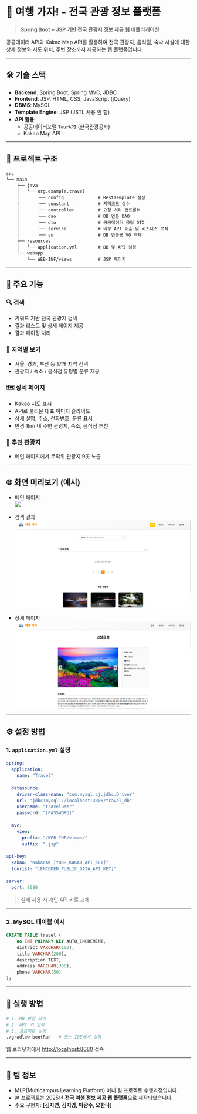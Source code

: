 # 🧭 여행 가자! - 전국 관광 정보 플랫폼

> **Spring Boot + JSP 기반 전국 관광지 정보 제공 웹 애플리케이션**

공공데이터 API와 Kakao Map API를 활용하여 전국 관광지, 음식점, 숙박 시설에 대한 상세 정보와 지도 위치, 주변 장소까지 제공하는 웹 플랫폼입니다.

---

## 🛠 기술 스택

- **Backend**: Spring Boot, Spring MVC, JDBC
- **Frontend**: JSP, HTML, CSS, JavaScript (jQuery)
- **DBMS**: MySQL
- **Template Engine**: JSP (JSTL 사용 안 함)
- **API 활용**:
  - 공공데이터포털 `TourAPI` (한국관광공사)
  - Kakao Map API

---

## 📂 프로젝트 구조

```
src
└── main
    ├── java
    │   └── org.example.travel
    │       ├── config             # RestTemplate 설정
    │       ├── constant           # 지역코드 상수
    │       ├── controller         # 요청 처리 컨트롤러
    │       ├── dao                # DB 연동 DAO
    │       ├── dto                # 공공데이터 응답 DTO
    │       ├── service            # 외부 API 호출 및 비즈니스 로직
    │       └── vo                 # DB 연동용 VO 객체
    ├── resources
    │   └── application.yml        # DB 및 API 설정
    └── webapp
        └── WEB-INF/views          # JSP 페이지
```

---

## 📌 주요 기능

### 🔍 검색
- 키워드 기반 전국 관광지 검색
- 결과 리스트 및 상세 페이지 제공
- 결과 페이징 처리

### 📍 지역별 보기
- 서울, 경기, 부산 등 17개 지역 선택
- 관광지 / 숙소 / 음식점 유형별 분류 제공

### 🗺 상세 페이지
- Kakao 지도 표시
- API로 불러온 대표 이미지 슬라이드
- 상세 설명, 주소, 전화번호, 분류 표시
- 반경 1km 내 주변 관광지, 숙소, 음식점 추천

### 🎯 추천 관광지
- 메인 페이지에서 무작위 관광지 9곳 노출

---

## 🌐 화면 미리보기 (예시)

- 메인 페이지  
  ![](./images/screenshots/main.png)

- 검색 결과  
  ![](./images/screenshots/search.png)

- 상세 페이지  
  ![](./images/screenshots/detail.png)

---

## ⚙️ 설정 방법

### 1. `application.yml` 설정

```yaml
spring:
  application:
    name: "Travel"

  datasource:
    driver-class-name: "com.mysql.cj.jdbc.Driver"
    url: "jdbc:mysql://localhost:3306/travel_db"
    username: "traveluser"
    password: "[PASSWORD]"

  mvc:
    view:
      prefix: "/WEB-INF/views/"
      suffix: ".jsp"

api-key:
  kakao: "KakaoAK [YOUR_KAKAO_API_KEY]"
  tourist: "[ENCODED_PUBLIC_DATA_API_KEY]"

server:
  port: 8080
```

> 실제 사용 시 개인 API 키로 교체

---

### 2. MySQL 테이블 예시

```sql
CREATE TABLE travel (
    no INT PRIMARY KEY AUTO_INCREMENT,
    district VARCHAR(100),
    title VARCHAR(200),
    description TEXT,
    address VARCHAR(300),
    phone VARCHAR(50)
);
```

---

## 🚀 실행 방법

```bash
# 1. DB 연결 확인
# 2. API 키 입력
# 3. 프로젝트 실행
./gradlew bootRun   # 또는 IDE에서 실행
```

웹 브라우저에서 [http://localhost:8080](http://localhost:8080) 접속

---

## 🙌 팀 정보

- MLP(Multicampus Learning Platform) 미니 팀 프로젝트 수행과정입니다.
- 본 프로젝트는 2025년 **전국 여행 정보 제공 웹 플랫폼**으로 제작되었습니다.
- 주요 구현자: **[김자연, 김지영, 박광수, 오한나]**
